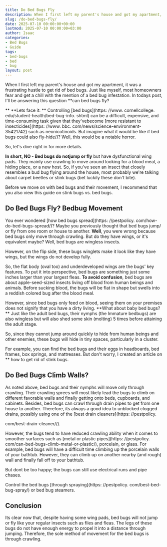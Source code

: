```yaml
---
title: Do Bed Bugs Fly
description: When I first left my parent's house and got my apartment, it was a frustrating hustle to get rid of bed bugs. Just like myself, most homeowners fear and get a...
slug: /do-bed-bugs-fly/
date: 2025-07-10 00:00:00+00:00
lastmod: 2025-07-10 00:00:00+03:00
author: Isaac
categories:
- Bed Bugs
- Guide
tags:
- bed-bugs
- bed
- bug
layout: post
---
```


When I first left my parent's house and got my apartment, it was a frustrating hustle to get rid of bed bugs. Just like myself, most homeowners fear and get a chill with the mention of a bed bug infestation. In todays post, I'll be answering this question **can bed bugs fly?

** **Lets face it: ** Controlling [bed bugs](https: //www. cornellcollege. edu/student-health/bed-bug-info. shtml) can be a difficult, expensive, and time-consuming task given that they'vebecome [more resistant to insecticides](https: //www. bbc. com/news/science-environment-35421742) such as neonicotinoids. But imagine what it would be like if bed bugs could also fly-hide/)? Well, this would be a notable horror.

So, let's dive right in for more details.

**In short, NO - Bed bugs do notjump or fly** but have dysfunctional wing pads. They mainly use crawling to move around looking for a blood meal, a hiding place, or a new host. So, if you've seen an insect that closely resembles a bud bug flying around the house, most probably we're talking about carpet beetles or stink bugs (bet luckily these don't bite).

Before we move on with bed bugs and their movement, I recommend that you also view this guide on stink bugs vs. bed bugs.

##  Do Bed Bugs Fly? Bedbug Movement

You ever wondered [how bed bugs spread](https: //pestpolicy. com/how-do-bed-bugs-spread/)? Maybe you previously thought that bed bugs jump/ or fly from one room or house to another. **Well**, you were wrong because bed bugs only move through crawling. But do they have wings, or it's equivalent maybe? Well, bed bugs are wingless insects.

However, on the flip side, these bugs winglets make it look like they have wings, but the wings do not develop fully.

So, the flat body (oval too) and underdeveloped wings are the bugs' key features. To put it into perspective, bed bugs are something just some inches larger than your largest fleas. **To avoid confusion**, bed bugs are about apple-seed-sized insects living off blood from human beings and animals. Before sucking blood, the bugs will be flat in shape but swells into a reddish colored bug after the blood meal.

However, since bed bugs only feed on blood, seeing them on your premises does not signify that you have a dirty living. **What about baby bed bugs? ** Just like the adult bed bugs, their nymphs (the Immature bedbugs) are also wingless but will also shed some skin (molting) 5 times before attaining the adult stage.

So, since they cannot jump around quickly to hide from human beings and other enemies, these bugs will hide in tiny spaces, particularly in a cluster.

For example, you can find the bed bugs and their eggs in headboards, bed frames, box springs, and mattresses. But don't worry, I created an article on ** how to get rid of stink bugs.

##  **Do Bed Bugs Climb Walls?**

As noted above, bed bugs and their nymphs will move only through crawling. Their crawling sprees will most likely lead the bugs to climb on different favorable walls and finally getting onto beds, cupboards, and cabinets. Besides, bed bugs can crawl through drain pipes to get from one house to another. Therefore, its always a good idea to unblocked clogged drains, possibly using one of the [best drain cleaners](https: //pestpolicy.

com/best-drain-cleaner//).

However, the bugs tend to have reduced crawling ability when it comes to smoother surfaces such as [metal or plastic pipes](https: //pestpolicy. com/can-bed-bugs-climb-metal-or-plastic/), porcelain, or glass. For example, bed bugs will have a difficult time climbing up the porcelain walls of your bathtub. However, they can climb up on another nearby (and rough) wall and finally fall off to your bathtub.

But dont be too happy; the bugs can still use electrical runs and pipe chases.

Control the bed bugs [through spraying](https: //pestpolicy. com/best-bed-bug-spray/) or bed bug steamers.

##  **Conclusion**

Its clear now that, despite having some wing pads, bed bugs will not jump or fly like your regular insects such as flies and fleas. The legs of these bugs do not have enough energy to propel it into a distance through jumping. Therefore, the sole method of movement for the bed bugs is through crawling.
